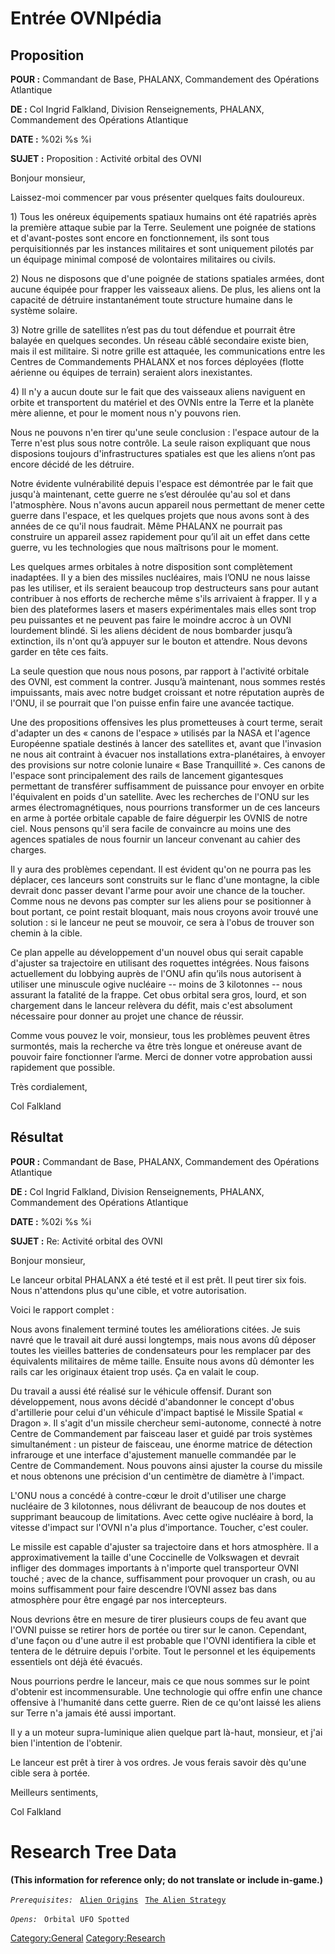 # Entrée OVNIpédia

## Proposition

**POUR :** Commandant de Base, PHALANX, Commandement des Opérations
Atlantique

**DE :** Col Ingrid Falkland, Division Renseignements, PHALANX,
Commandement des Opérations Atlantique

**DATE :** %02i %s %i

**SUJET :** Proposition : Activité orbital des OVNI

Bonjour monsieur,

Laissez-moi commencer par vous présenter quelques faits douloureux.

1\) Tous les onéreux équipements spatiaux humains ont été rapatriés
après la première attaque subie par la Terre. Seulement une poignée de
stations et d'avant-postes sont encore en fonctionnement, ils sont tous
perquisitionnés par les instances militaires et sont uniquement pilotés
par un équipage minimal composé de volontaires militaires ou civils.

2\) Nous ne disposons que d'une poignée de stations spatiales armées,
dont aucune équipée pour frapper les vaisseaux aliens. De plus, les
aliens ont la capacité de détruire instantanément toute structure
humaine dans le système solaire.

3\) Notre grille de satellites n’est pas du tout défendue et pourrait
être balayée en quelques secondes. Un réseau câblé secondaire existe
bien, mais il est militaire. Si notre grille est attaquée, les
communications entre les Centres de Commandements PHALANX et nos forces
déployées (flotte aérienne ou équipes de terrain) seraient alors
inexistantes.

4\) Il n'y a aucun doute sur le fait que des vaisseaux aliens naviguent
en orbite et transportent du matériel et des OVNIs entre la Terre et la
planète mère alienne, et pour le moment nous n'y pouvons rien.

Nous ne pouvons n'en tirer qu'une seule conclusion : l'espace autour de
la Terre n'est plus sous notre contrôle. La seule raison expliquant que
nous disposions toujours d'infrastructures spatiales est que les aliens
n’ont pas encore décidé de les détruire.

Notre évidente vulnérabilité depuis l'espace est démontrée par le fait
que jusqu'à maintenant, cette guerre ne s’est déroulée qu'au sol et dans
l'atmosphère. Nous n'avons aucun appareil nous permettant de mener cette
guerre dans l'espace, et les quelques projets que nous avons sont à des
années de ce qu'il nous faudrait. Même PHALANX ne pourrait pas
construire un appareil assez rapidement pour qu’il ait un effet dans
cette guerre, vu les technologies que nous maîtrisons pour le moment.

Les quelques armes orbitales à notre disposition sont complètement
inadaptées. Il y a bien des missiles nucléaires, mais l’ONU ne nous
laisse pas les utiliser, et ils seraient beaucoup trop destructeurs sans
pour autant contribuer à nos efforts de recherche même s'ils arrivaient
à frapper. Il y a bien des plateformes lasers et masers expérimentales
mais elles sont trop peu puissantes et ne peuvent pas faire le moindre
accroc à un OVNI lourdement blindé. Si les aliens décident de nous
bombarder jusqu’à extinction, ils n'ont qu’à appuyer sur le bouton et
attendre. Nous devons garder en tête ces faits.

La seule question que nous nous posons, par rapport à l'activité
orbitale des OVNI, est comment la contrer. Jusqu’à maintenant, nous
sommes restés impuissants, mais avec notre budget croissant et notre
réputation auprès de l'ONU, il se pourrait que l'on puisse enfin faire
une avancée tactique.

Une des propositions offensives les plus prometteuses à court terme,
serait d'adapter un des « canons de l'espace » utilisés par la NASA et
l'agence Européenne spatiale destinés à lancer des satellites et, avant
que l'invasion ne nous ait contraint à évacuer nos installations
extra-planétaires, à envoyer des provisions sur notre colonie lunaire «
Base Tranquillité ». Ces canons de l'espace sont principalement des
rails de lancement gigantesques permettant de transférer suffisamment de
puissance pour envoyer en orbite l'équivalent en poids d'un satellite.
Avec les recherches de l'ONU sur les armes électromagnétiques, nous
pourrions transformer un de ces lanceurs en arme à portée orbitale
capable de faire déguerpir les OVNIS de notre ciel. Nous pensons qu'il
sera facile de convaincre au moins une des agences spatiales de nous
fournir un lanceur convenant au cahier des charges.

Il y aura des problèmes cependant. Il est évident qu'on ne pourra pas
les déplacer, ces lanceurs sont construits sur le flanc d'une montagne,
la cible devrait donc passer devant l'arme pour avoir une chance de la
toucher. Comme nous ne devons pas compter sur les aliens pour se
positionner à bout portant, ce point restait bloquant, mais nous croyons
avoir trouvé une solution : si le lanceur ne peut se mouvoir, ce sera à
l'obus de trouver son chemin à la cible.

Ce plan appelle au développement d'un nouvel obus qui serait capable
d'ajuster sa trajectoire en utilisant des roquettes intégrées. Nous
faisons actuellement du lobbying auprès de l'ONU afin qu’ils nous
autorisent à utiliser une minuscule ogive nucléaire -- moins de 3
kilotonnes -- nous assurant la fatalité de la frappe. Cet obus orbital
sera gros, lourd, et son chargement dans le lanceur relèvera du défit,
mais c'est absolument nécessaire pour donner au projet une chance de
réussir.

Comme vous pouvez le voir, monsieur, tous les problèmes peuvent êtres
surmontés, mais la recherche va être très longue et onéreuse avant de
pouvoir faire fonctionner l’arme. Merci de donner votre approbation
aussi rapidement que possible.

Très cordialement,

Col Falkland

## Résultat

**POUR :** Commandant de Base, PHALANX, Commandement des Opérations
Atlantique

**DE :** Col Ingrid Falkland, Division Renseignements, PHALANX,
Commandement des Opérations Atlantique

**DATE :** %02i %s %i

**SUJET :** Re: Activité orbital des OVNI

Bonjour monsieur,

Le lanceur orbital PHALANX a été testé et il est prêt. Il peut tirer six
fois. Nous n'attendons plus qu'une cible, et votre autorisation.

Voici le rapport complet :

Nous avons finalement terminé toutes les améliorations citées. Je suis
navré que le travail ait duré aussi longtemps, mais nous avons dû
déposer toutes les vieilles batteries de condensateurs pour les
remplacer par des équivalents militaires de même taille. Ensuite nous
avons dû démonter les rails car les originaux étaient trop usés. Ça en
valait le coup.

Du travail a aussi été réalisé sur le véhicule offensif. Durant son
développement, nous avons décidé d'abandonner le concept d'obus
d'artillerie pour celui d'un véhicule d'impact baptisé le Missile
Spatial « Dragon ». Il s'agit d'un missile chercheur semi-autonome,
connecté à notre Centre de Commandement par faisceau laser et guidé par
trois systèmes simultanément : un pisteur de faisceau, une énorme
matrice de détection infrarouge et une interface d'ajustement manuelle
commandée par le Centre de Commandement. Nous pouvons ainsi ajuster la
course du missile et nous obtenons une précision d'un centimètre de
diamètre à l'impact.

L'ONU nous a concédé à contre-cœur le droit d'utiliser une charge
nucléaire de 3 kilotonnes, nous délivrant de beaucoup de nos doutes et
supprimant beaucoup de limitations. Avec cette ogive nucléaire à bord,
la vitesse d'impact sur l'OVNI n'a plus d'importance. Toucher, c'est
couler.

Le missile est capable d'ajuster sa trajectoire dans et hors atmosphère.
Il a approximativement la taille d'une Coccinelle de Volkswagen et
devrait infliger des dommages importants à n'importe quel transporteur
OVNI touché ; avec de la chance, suffisamment pour provoquer un crash,
ou au moins suffisamment pour faire descendre l’OVNI assez bas dans
atmosphère pour être engagé par nos intercepteurs.

Nous devrions être en mesure de tirer plusieurs coups de feu avant que
l'OVNI puisse se retirer hors de portée ou tirer sur le canon.
Cependant, d'une façon ou d'une autre il est probable que l'OVNI
identifiera la cible et tentera de le détruire depuis l'orbite. Tout le
personnel et les équipements essentiels ont déjà été évacués.

Nous pourrions perdre le lanceur, mais ce que nous sommes sur le point
d'obtenir est incommensurable. Une technologie qui offre enfin une
chance offensive à l'humanité dans cette guerre. Rien de ce qu'ont
laissé les aliens sur Terre n'a jamais été aussi important.

Il y a un moteur supra-luminique alien quelque part là-haut, monsieur,
et j'ai bien l'intention de l'obtenir.

Le lanceur est prêt à tirer à vos ordres. Je vous ferais savoir dès
qu'une cible sera à portée.

Meilleurs sentiments,

Col Falkland

# Research Tree Data

**(This information for reference only; do not translate or include
in-game.)**

*`Prerequisites:`*
` `[`Alien Origins`](Research/Alien_Origins "wikilink")
` `[`The Alien Strategy`](Research/The_Alien_Strategy "wikilink")

*`Opens:`*
` Orbital UFO Spotted`

[Category:General](Category:General "wikilink")
[Category:Research](Category:Research "wikilink")